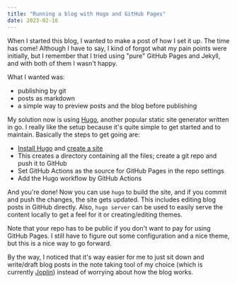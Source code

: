 ```yaml
---
title: "Running a blog with Hugo and GitHub Pages"
date: 2023-02-16
---
```


When I started this blog, I wanted to make a post of how I set it up. The time has come! Although I have to say, I kind of forgot what my pain points were initially, but I remember that I tried using "pure" GitHub Pages and Jekyll, and with both of them I wasn't happy.

What I wanted was:
- publishing by git
- posts as markdown
- a simple way to preview posts and the blog before publishing

My solution now is using [Hugo](https://gohugo.io/), another popular static site generator written in go. I really like the setup because it's quite simple to get started and to maintain. Basically the steps to get going are:
- [Install Hugo](https://gohugo.io/installation/) and [create a site](https://gohugo.io/getting-started/quick-start/)
- This creates a directory containing all the files; create a git repo and push it to GitHub
- Set GitHub Actions as the source for GitHub Pages in the repo settings
- Add the Hugo workflow by GitHub Actions

And you're done! Now you can use `hugo` to build the site, and if you commit and push the changes, the site gets updated. This includes editing blog posts in GitHub directly. Also, `hugo server` can be used to easily serve the content locally to get a feel for it or creating/editing themes.

Note that your repo has to be public if you don't want to pay for using GitHub Pages. I still have to figure out some configuration and a nice theme, but this is a nice way to go forward.

By the way, I noticed that it's way easier for me to just sit down and write/draft blog posts in the note taking tool of my choice (which is currently [Joplin](https://joplinapp.org/)) instead of worrying about how the blog works.
